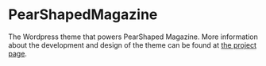 PearShapedMagazine
==================

The Wordpress theme that powers PearShaped Magazine. More information about the development and design of the theme can be found at [the project page](http://jackwreid.github.io/PearShapedMagazine).
